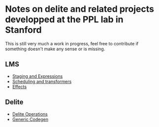 # Notes on delite and related projects developped at the PPL lab in Stanford

This is still very much a work in progress, feel free to contribute if something
doesn't make any sense or is missing.

## LMS
- [Staging and Expressions](lms/expressions.md)
- [Scheduling and transformers](lms/transformers.md)
- [Effects](lms/effects.md)

## Delite
- [Delite Operations](delite/ops.md)
- [Generic Codegen](delite/codegen.md)

